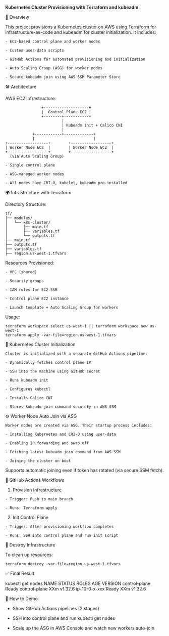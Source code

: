 **Kubernetes Cluster Provisioning with Terraform and kubeadm**

📌 Overview
  
  This project provisions a Kubernetes cluster on AWS using Terraform for infrastructure-as-code and kubeadm for cluster initialization. 
  It includes:
    
    - EC2-based control plane and worker nodes
    
    - Custom user-data scripts
    
    - GitHub Actions for automated provisioning and initialization
    
    - Auto Scaling Group (ASG) for worker nodes
    
    - Secure kubeadm join using AWS SSM Parameter Store

🛠️ Architecture

  AWS EC2 Infrastructure:

                    +--------------------+
                    |  Control Plane EC2 |
                    +--------+-----------+
                             |
                             | Kubeadm init + Calico CNI
                             |
                +------------+-------------+
                |                          |
    +------------------+        +------------------+
    | Worker Node EC2  |        | Worker Node EC2  |
    +------------------+        +------------------+
      (via Auto Scaling Group)
    
    - Single control plane
    
    - ASG-managed worker nodes
    
    - All nodes have CRI-O, kubelet, kubeadm pre-installed

🌍 Infrastructure with Terraform

  Directory Structure:
    
    tf/
    ├── modules/
    │   └── k8s-cluster/
    │       ├── main.tf
    │       ├── variables.tf
    │       └── outputs.tf
    ├── main.tf
    ├── outputs.tf
    ├── variables.tf
    ├── region.us-west-1.tfvars

Resources Provisioned:
    
    - VPC (shared)
    
    - Security groups
    
    - IAM roles for EC2 SSM
    
    - Control plane EC2 instance
    
    - Launch template + Auto Scaling Group for workers

Usage:

    terraform workspace select us-west-1 || terraform workspace new us-west-1
    terraform apply -var-file=region.us-west-1.tfvars

🚀 Kubernetes Cluster Initialization

    Cluster is initialized with a separate GitHub Actions pipeline:
    
    - Dynamically fetches control plane IP
    
    - SSH into the machine using GitHub secret
    
    - Runs kubeadm init
    
    - Configures kubectl
    
    - Installs Calico CNI
    
    - Stores kubeadm join command securely in AWS SSM

⚙️ Worker Node Auto Join via ASG

    Worker nodes are created via ASG. Their startup process includes:
    
    - Installing Kubernetes and CRI-O using user-data
    
    - Enabling IP forwarding and swap off
    
    - Fetching latest kubeadm join command from AWS SSM
    
    - Joining the cluster on boot

  Supports automatic joining even if token has rotated (via secure SSM fetch).

🔄 GitHub Actions Workflows
  
  1. Provision Infrastructure
  
    - Trigger: Push to main branch
  
    - Runs: Terraform apply
  
  2. Init Control Plane
  
    - Trigger: After provisioning workflow completes
  
    - Runs: SSH into control plane and run init script

🧹 Destroy Infrastructure

  To clean up resources:
  
    terraform destroy -var-file=region.us-west-1.tfvars

✅ Final Result

  kubectl get nodes
  NAME             STATUS   ROLES           AGE   VERSION
  control-plane    Ready    control-plane   XXm   v1.32.6
  ip-10-0-x-xxx    Ready    <none>          XXm   v1.32.6

🧪 How to Demo

  - Show GitHub Actions pipelines (2 stages)
  
  - SSH into control plane and run kubectl get nodes
  
  - Scale up the ASG in AWS Console and watch new workers auto-join

